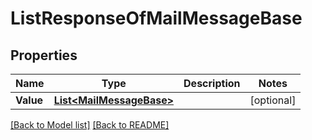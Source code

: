 # ListResponseOfMailMessageBase
## Properties
Name | Type | Description | Notes
------------ | ------------- | ------------- | -------------
**Value** | [**List&lt;MailMessageBase&gt;**](MailMessageBase.md) |  | [optional] 


[[Back to Model list]](Models.md) [[Back to README]](README.md)

